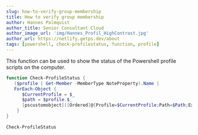 ```yaml
---
slug: how-to-verify-group-membership
title: How to verify group membership
author: Hannes Palmquist
author_title: Senior Consultant Cloud
author_image_url: 'img/Hannes_Profil_HighContrast.jpg'
author_url: https://netlify.getps.dev/about
tags: [powershell, check-profilestatus, function, profile]
---
```


This function can be used to show the status of the Powershell profile scripts on the computer.

```powershell
function Check-ProfileStatus { 
   ($profile | Get-Member -MemberType NoteProperty).Name | 
   ForEach-Object { 
      $CurrentProfile = $_
      $path = $profile.$_
      [pscustomobject]([Ordered]@{Profile=$CurrentProfile;Path=$Path;Exists=(Test-Path $Path)})
    } 
} 
 
Check-ProfileStatus
```